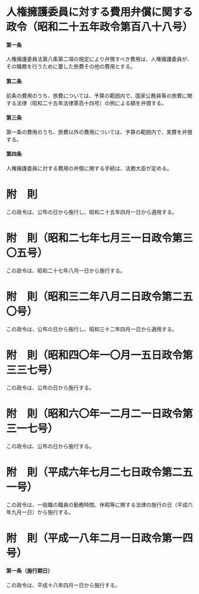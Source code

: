 # 人権擁護委員に対する費用弁償に関する政令（昭和二十五年政令第百八十八号）
#### 第一条
人権擁護委員法第八条第二項の規定により弁償すべき費用は、人権擁護委員が、その職務を行うために要した旅費その他の費用とする。
#### 第二条
前条の費用のうち、旅費については、予算の範囲内で、国家公務員等の旅費に関する法律（昭和二十五年法律第百十四号）の例による額を弁償する。
#### 第三条
第一条の費用のうち、旅費以外の費用については、予算の範囲内で、実費を弁償する。
#### 第四条
人権擁護委員に対する費用の弁償に関する手続は、法務大臣が定める。
# 附　則
この政令は、公布の日から施行し、昭和二十五年四月一日から適用する。
# 附　則（昭和二七年七月三一日政令第三〇五号）
この政令は、昭和二十七年八月一日から施行する。
# 附　則（昭和三二年八月二日政令第二五〇号）
この政令は、公布の日から施行し、昭和三十二年四月一日から適用する。
# 附　則（昭和四〇年一〇月一五日政令第三三七号）
この政令は、公布の日から施行する。
# 附　則（昭和六〇年一二月二一日政令第三一七号）
この政令は、公布の日から施行する。
# 附　則（平成六年七月二七日政令第二五一号）
この政令は、一般職の職員の勤務時間、休暇等に関する法律の施行の日（平成六年九月一日）から施行する。
# 附　則（平成一八年二月一日政令第一四号）
#### 第一条（施行期日）
この政令は、平成十八年四月一日から施行する。
